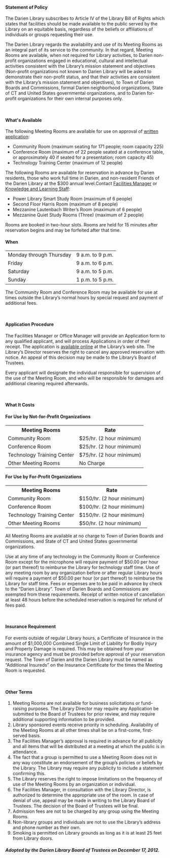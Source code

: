 <h4><i class="fa fa-chevron-right"></i> Statement of Policy</h4>

The Darien Library subscribes to Article IV of the Library Bill of Rights which states that facilities should be made available to the public served by the Library on an equitable basis, regardless of the beliefs or affiliations of individuals or groups requesting their use.

The Darien Library regards the availability and use of its Meeting Rooms as an integral part of its service to the community. In that regard, Meeting Rooms are available, when not required for Library activities, to Darien non-profit organizations engaged in educational, cultural and intellectual activities consistent with the Library’s mission statement and objectives (Non-profit organizations not known to Darien Library will be asked to demonstrate their non-profit status, and that their activities are consistent with the Library’s mission statement and objectives), to Town of Darien Boards and Commissions, formal Darien neighborhood organizations, State of CT and United States governmental organizations, and to Darien for-profit organizations for their own internal purposes only.

<br />
<h4><i class="fa fa-chevron-right"></i> What's Available</h4>

The following Meeting Rooms are available for use on approval of [written application](/request-meeting-room "Meeting Rooms Application"):

* Community Room (maximum seating for 171 people; room capacity 225)
* Conference Room (maximum of 22 people seated at a conference table, or approximately 40 if seated for a presentation; room capacity 45)
* Technology Training Center (maximum of 12 people)

The following Rooms are available for reservation in advance by Darien residents, those who work full time in Darien, and non-resident Friends of the Darien Library at the $300 annual level.Contact [Facilities Manager](mailto:lcalka@darienlibrary.org "Lois") or [Knowledge and Learning Staff](mailto:askus@darienlibrary.org "Reference"):

* Power Library Smart Study Room (maximum of 6 people)
* Second Floor Harris Room (maximum of 8 people)
* Mezzanine Lautenbach Writer’s Room (maximum of 6 people)
* Mezzanine Quiet Study Rooms (Three) (maximum of 2 people)

Rooms are booked in two-hour slots. Rooms are held for 15 minutes after reservation begins and may be forfeited after that time.

<div class="row margin-bottom-10">
<div class="col-md-5">

#### When
<table class="table table-striped">
<tr>
	<td>Monday through Thursday</td>
	<td>9 a.m. to 9 p.m.</td>
</tr>
<tr>
	<td>Friday</td>
	<td>9 a.m. to 6 p.m.</td>
</tr>
<tr>
	<td>Saturday</td>
	<td>9 a.m. to 5 p.m.</td>
</tr>
<tr>
	<td>Sunday</td>
	<td>1 p.m. to 5 p.m.</td>
</tr>
</table>

</div>
</div>

The Community Room and Conference Room may be available for use at times outside the Library’s normal hours by special request and payment of additional fees.

<br />
<h4><i class="fa fa-chevron-right"></i> Application Procedure</h4>

The Facilities Manager or Office Manager will provide an Application form to any qualified applicant, and will process Applications in order of their receipt. The application is [available online](/request-meeting-room "Meeting Room application") at the Library’s web site. The Library’s Director reserves the right to cancel any approved reservation with notice. An appeal of this decision may be made to the Library’s Board of Trustees.

Every applicant will designate the individual responsible for supervision of the use of the Meeting Room, and who will be responsible for damages and additional cleaning required afterwards.

<br />
<h4><i class="fa fa-chevron-right"></i> What It Costs</h4>

<div class="row margin-bottom-10">
<div class="col-md-6">

#### For Use by Not-for-Profit Organizations
<table class="table table-striped">
<tr>
<th>Meeting Rooms</th>
<th>Rate</th>
</tr>
<tr>
<td>Community Room</td>
<td>$25/hr. (2 hour minimum)</td>
</tr>
<tr>
<td>Conference Room</td>
<td>$25/hr. (2 hour minimum)</td>
</tr>
<tr>
<td>Technology Training Center</td>
<td>$75/hr. (2 hour minimum)</td>
</tr>
<tr>
<td>Other Meeting Rooms</td>
<td>No Charge</td>
</tr>
</table>
</div>
<div class="col-md-6">

#### For Use by For-Profit Organizations
<table class="table table-striped">
<tr>
<th>Meeting Rooms</th>
<th>Rate</th>
</tr>
<tr>
<td>Community Room</td>
<td>$150/hr. (2 hour minimum)</td>
</tr>
<tr>
<td>Conference Room</td>
<td>$100/hr. (2 hour minimum)</td>
</tr>
<tr>
<td>Technology Training Center</td>
<td>$150/hr. (2 hour minimum)</td>
</tr>
<tr>
<td>Other Meeting Rooms</td>
<td>$50/hr. (2 hour minimum)</td>
</tr>
</table>
</div>
</div>





All Meeting Rooms are available at no charge to Town of Darien Boards and Commissions, and State of CT and United States governmental organizations.

Use at any time of any technology in the Community Room or Conference Room except for the microphone will require payment of $50.00 per hour (or part thereof) to reimburse the Library for technology staff time. Use of any meeting room by any organization before or after regular Library hours will require a payment of $50.00 per hour (or part thereof) to reimburse the Library for staff time. Fees or expenses are to be paid in advance by check to the “Darien Library”. Town of Darien Boards and Commissions are exempted from these requirements. Receipt of written notice of cancellation at least 48 hours before the scheduled reservation is required for refund of fees paid.

<br />
<h4><i class="fa fa-chevron-right"></i> Insurance Requirement</h4>

For events outside of regular Library hours, a Certificate of Insurance in the amount of $1,000,000 Combined Single Limit of Liability for Bodily Injury and Property Damage is required.  This may be obtained from your insurance agency and must be provided before approval of your reservation request.  The Town of Darien and the Darien Library must be named as “Additional Insureds” on the Insurance Certificate for the times the Meeting Room is requested.

<br />
<h4><i class="fa fa-chevron-right"></i> Other Terms</h4>

1. Meeting Rooms are not available for business solicitations or fund-raising purposes.  The Library Director may require any Application be submitted to the Board of Trustees for prior review, and may require additional supporting information to be provided.
2. Library sponsored events receive priority in scheduling. Availability of the Meeting Rooms at all other times shall be on a first-come, first-served basis.
3. The Facilities Manager’s approval is required in advance for all publicity and all items that will be distributed at a meeting at which the public is in attendance.
4. The fact that a group is permitted to use a Meeting Room does not in any way constitute an endorsement of the group’s policies or beliefs by the Library. The Library may require any publicity to include a statement confirming this.
5. The Library reserves the right to impose limitations on the frequency of use of the Meeting Rooms by an organization or individual.
6. The Facilities Manager, in consultation with the Library Director, is authorized to determine the appropriate use of the room. In case of denial of use, appeal may be made in writing to the Library Board of Trustees. The decision of the Board of Trustees will be final.
7. Admission fees are not to be charged by any group using the Meeting Rooms.
8. Non-library groups and individuals are not to use the Library’s address and phone number as their own.
9. Smoking is permitted on Library grounds as long as it is at least 25 feet from Library doors.

<div class="margin-bottom-30"></div>

<h4><i class="fa fa-gavel"></i> <em>Adopted by the Darien Library Board of Trustees on December 17, 2012.</em></h4>

<div class="margin-bottom-20"></div>